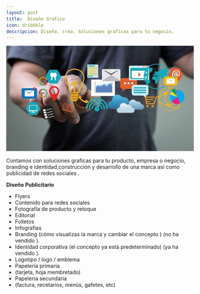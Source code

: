 ```yaml
---
layout: post
title:  Diseño Grafico
icon: dribbble
descripcion: Diseña, crea. Soluciones graficas para tu negocio. 
---
```


<img src="\assets\img\slide\Publicidad.jpg" class="img-fluid" alt="Responsive image">

Contamos con soluciones graficas para tu producto, empresa o negocio, branding e identidad,construcción y desarrollo de una marca asi como publicidad de redes sociales .

**Diseño Publicitario** 
* Flyers 
* Contenido para redes sociales 
* Fotografía de producto y retoque
* Editorial 
* Folletos
* Infografías 
* Branding (cómo visualizas la marca y cambiar el concepto  ) (no ha vendido ).
* Identidad corporativa (el concepto ya está predeterminado) (ya ha vendido ).
* Logotipo / logo / emblema
* Papelería primaria
 * (tarjeta, hoja membretado)
* Papelería secundaria
 * (factura, recetarios, menús, gafetes, etc)